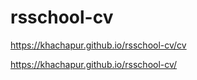 # rsschool-cv

https://khachapur.github.io/rsschool-cv/cv

https://khachapur.github.io/rsschool-cv/
